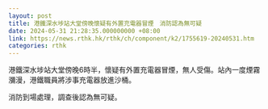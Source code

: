 ```yaml
---
layout: post
title: 港鐵深水埗站大堂傍晚懷疑有外置充電器冒煙　消防認為無可疑
date: 2024-05-31 21:28:35.000000000 +08:00
link: https://news.rthk.hk/rthk/ch/component/k2/1755619-20240531.htm
categories: rthk
---
```


港鐵深水埗站大堂傍晚6時半，懷疑有外置充電器冒煙，無人受傷。站內一度煙霧瀰漫，港鐵職員將涉事充電器放進沙桶。

消防到場處理，調查後認為無可疑。
